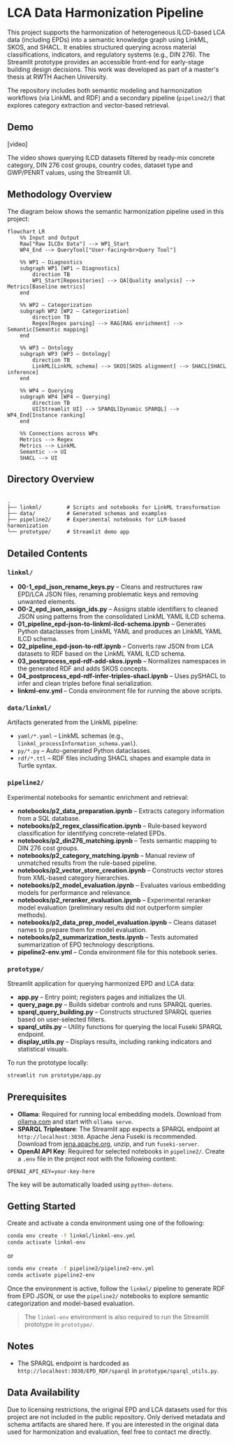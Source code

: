 # LCA Data Harmonization Pipeline

This project supports the harmonization of heterogeneous ILCD-based LCA data (including EPDs) into a semantic knowledge graph using LinkML, SKOS, and SHACL. It enables structured querying across material classifications, indicators, and regulatory systems (e.g., DIN 276). The Streamlit prototype provides an accessible front-end for early-stage building design decisions. This work was developed as part of a master's thesis at RWTH Aachen University.

The repository includes both semantic modeling and harmonization workflows (via LinkML and RDF) and a secondary pipeline (`pipeline2/`) that explores category extraction and vector-based retrieval.

## Demo

[video]

The video shows querying ILCD datasets filtered by ready-mix concrete category, DIN 276 cost groups, country codes, dataset type and GWP/PENRT values, using the Streamlit UI.

## Methodology Overview

The diagram below shows the semantic harmonization pipeline used in this project:

```mermaid
flowchart LR
    %% Input and Output
    Raw["Raw ILCDx Data"] --> WP1_Start
    WP4_End --> QueryTool["User-facing<br>Query Tool"]

    %% WP1 – Diagnostics
    subgraph WP1 [WP1 – Diagnostics]
        direction TB
        WP1_Start[Repositories] --> QA[Quality analysis] --> Metrics[Baseline metrics]
    end

    %% WP2 – Categorization
    subgraph WP2 [WP2 – Categorization]
        direction TB
        Regex[Regex parsing] --> RAG[RAG enrichment] --> Semantic[Semantic mapping]
    end

    %% WP3 – Ontology
    subgraph WP3 [WP3 – Ontology]
        direction TB
        LinkML[LinkML schema] --> SKOS[SKOS alignment] --> SHACL[SHACL inference]
    end

    %% WP4 – Querying
    subgraph WP4 [WP4 – Querying]
        direction TB
        UI[Streamlit UI] --> SPARQL[Dynamic SPARQL] --> WP4_End[Instance ranking]
    end

    %% Connections across WPs
    Metrics --> Regex
    Metrics --> LinkML
    Semantic --> UI
    SHACL --> UI
```

## Directory Overview

```

.
├── linkml/        # Scripts and notebooks for LinkML transformation
├── data/          # Generated schemas and examples
├── pipeline2/     # Experimental notebooks for LLM-based harmonization
└── prototype/     # Streamlit demo app

```

## Detailed Contents

### `linkml/`

- **00-1_epd_json_rename_keys.py** – Cleans and restructures raw EPD/LCA JSON files, renaming problematic keys and removing unwanted elements.
- **00-2_epd_json_assign_ids.py** – Assigns stable identifiers to cleaned JSON using patterns from the consolidated LinkML YAML ILCD schema.
- **01_pipeline_epd-json-to-linkml-ilcd-schema.ipynb** – Generates Python dataclasses from LinkML YAML and produces an LinkML YAML ILCD schema.
- **02_pipeline_epd-json-to-rdf.ipynb** – Converts raw JSON from LCA datasets to RDF based on the LinkML YAML ILCD schema.
- **03_postprocess_epd-rdf-add-skos.ipynb** – Normalizes namespaces in the generated RDF and adds SKOS concepts.
- **04_postprocess_epd-rdf-infer-triples-shacl.ipynb** – Uses pySHACL to infer and clean triples before final serialization.
- **linkml-env.yml** – Conda environment file for running the above scripts.

### `data/linkml/`

Artifacts generated from the LinkML pipeline:

- `yaml/*.yaml` – LinkML schemas (e.g., `linkml_processInformation_schema.yaml`).
- `py/*.py` – Auto-generated Python dataclasses.
- `rdf/*.ttl` – RDF files including SHACL shapes and example data in Turtle syntax.

### `pipeline2/`

Experimental notebooks for semantic enrichment and retrieval:

- **notebooks/p2_data_preparation.ipynb** – Extracts category information from a SQL database.
- **notebooks/p2_regex_classification.ipynb** – Rule‑based keyword classification for identifying concrete-related EPDs.
- **notebooks/p2_din276_matching.ipynb** – Tests semantic mapping to DIN 276 cost groups.
- **notebooks/p2_category_matching.ipynb** – Manual review of unmatched results from the rule-based pipeline.
- **notebooks/p2_vector_store_creation.ipynb** – Constructs vector stores from XML-based category hierarchies.
- **notebooks/p2_model_evaluation.ipynb** – Evaluates various embedding models for performance and relevance.
- **notebooks/p2_reranker_evaluation.ipynb** – Experimental reranker model evaluation (preliminary results did not outperform simpler methods).
- **notebooks/p2_data_prep_model_evaluation.ipynb** – Cleans dataset names to prepare them for model evaluation.
- **notebooks/p2_summarization_tests.ipynb** – Tests automated summarization of EPD technology descriptions.
- **pipeline2-env.yml** – Conda environment file for this notebook series.

### `prototype/`

Streamlit application for querying harmonized EPD and LCA data:

- **app.py** – Entry point; registers pages and initializes the UI.
- **query_page.py** – Builds sidebar controls and runs SPARQL queries.
- **sparql_query_building.py** – Constructs structured SPARQL queries based on user-selected filters.
- **sparql_utils.py** – Utility functions for querying the local Fuseki SPARQL endpoint.
- **display_utils.py** – Displays results, including ranking indicators and statistical visuals.

To run the prototype locally:

```bash
streamlit run prototype/app.py
```

## Prerequisites

- **Ollama**: Required for running local embedding models. Download from [ollama.com](https://ollama.com/download) and start with `ollama serve`.
- **SPARQL Triplestore**: The Streamlit app expects a SPARQL endpoint at `http://localhost:3030`. Apache Jena Fuseki is recommended. Download from [jena.apache.org](https://jena.apache.org/download/index.cgi), unzip, and run `fuseki-server`.
- **OpenAI API Key**: Required for selected notebooks in `pipeline2/`.
  Create a `.env` file in the project root with the following content:

```env
OPENAI_API_KEY=your-key-here
```

The key will be automatically loaded using `python-dotenv`.

## Getting Started

Create and activate a conda environment using one of the following:

```bash
conda env create -f linkml/linkml-env.yml
conda activate linkml-env
```

or

```bash
conda env create -f pipeline2/pipeline2-env.yml
conda activate pipeline2-env
```

Once the environment is active, follow the `linkml/` pipeline to generate RDF from EPD JSON, or use the `pipeline2/` notebooks to explore semantic categorization and model-based evaluation.

> The `linkml-env` environment is also required to run the Streamlit prototype in `prototype/`.

## Notes

- The SPARQL endpoint is hardcoded as `http://localhost:3030/EPD_RDF/sparql` in `prototype/sparql_utils.py`.

## Data Availability

Due to licensing restrictions, the original EPD and LCA datasets used for this project are not included in the public repository. Only derived metadata and schema artifacts are shared here. If you are interested in the original data used for harmonization and evaluation, feel free to contact me directly.
